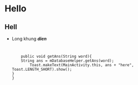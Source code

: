 # Hello
## Hell
- Long khung ***dien***
    ```Long khung


        public void getAns(String word){
        String ans = mDatabaseHelper.getAns(word);
            Toast.makeText(MainActivity.this, ans + "here", Toast.LENGTH_SHORT).show();
    }
    }
```